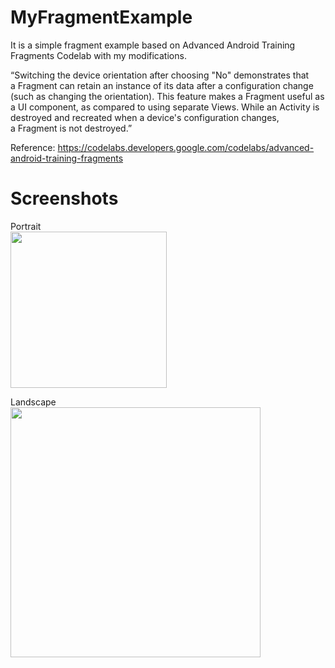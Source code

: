 # MyFragmentExample
It is a simple fragment example based on Advanced Android Training Fragments Codelab with my modifications.

“Switching the device orientation after choosing "No" demonstrates that a Fragment can retain an instance of its data after a configuration change (such as changing the orientation). This feature makes a Fragment useful as a UI component, as compared to using separate Views. While an Activity is destroyed and recreated when a device's configuration changes, a Fragment is not destroyed.”

Reference:
https://codelabs.developers.google.com/codelabs/advanced-android-training-fragments

# Screenshots


Portrait <br/>
<img src="https://user-images.githubusercontent.com/25203907/62976887-00869280-bdf4-11e9-8c07-cedde8b08d99.jpg" width="250" />

Landscape <br/>
<img src="https://user-images.githubusercontent.com/25203907/62976766-b9000680-bdf3-11e9-981a-8bdcb616e2f8.jpg" width="400" />
